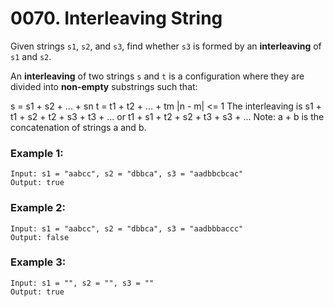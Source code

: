 # 0070. Interleaving String
Given strings `s1`, `s2`, and `s3`, find whether `s3` is formed by an **interleaving** of `s1` and `s2`.

An **interleaving** of two strings `s` and `t` is a configuration where they are divided into **non-empty** substrings such that:

s = s1 + s2 + ... + sn
t = t1 + t2 + ... + tm
|n - m| <= 1
The interleaving is s1 + t1 + s2 + t2 + s3 + t3 + ... or t1 + s1 + t2 + s2 + t3 + s3 + ...
Note: a + b is the concatenation of strings a and b.

### Example 1:
```
Input: s1 = "aabcc", s2 = "dbbca", s3 = "aadbbcbcac"
Output: true
```

### Example 2:
```
Input: s1 = "aabcc", s2 = "dbbca", s3 = "aadbbbaccc"
Output: false
```

### Example 3:
```
Input: s1 = "", s2 = "", s3 = ""
Output: true
```